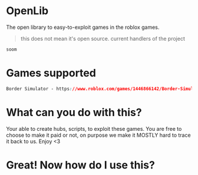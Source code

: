 # OpenLib
The open library to easy-to-exploit games in the roblox games. 
> this does not mean it's open source.
> current handlers of the project
```css
soom
```
# Games supported
```css
Border Simulator - https://www.roblox.com/games/1446866142/Border-Simulator
```
# What can you do with this?
Your able to create hubs, scripts, to exploit these games. You are free to choose to make it paid or not, on purpose we make it MOSTLY
hard to trace it back to us. Enjoy <3
# Great! Now how do I use this?
